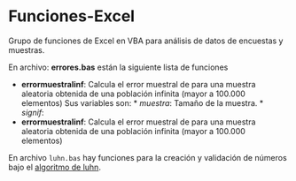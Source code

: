 Funciones-Excel
===============

Grupo de funciones de Excel en VBA para análisis de datos de encuestas y muestras.

En archivo: **errores.bas** están la siguiente lista de funciones

- **errormuestralinf**: Calcula el error muestral de para una muestra aleatoria obtenida de una población infinita (mayor a 100.000 elementos)
    Sus variables son:
        * *muestra*: Tamaño de la muestra.
        * *signif*: 
- **errormuestralinf**: Calcula el error muestral de para una muestra aleatoria obtenida de una población infinita (mayor a 100.000 elementos)

En archivo `luhn.bas` hay funciones para la creación y validación de números bajo el [algoritmo de luhn](https://en.wikipedia.org/wiki/Luhn_algorithm).
